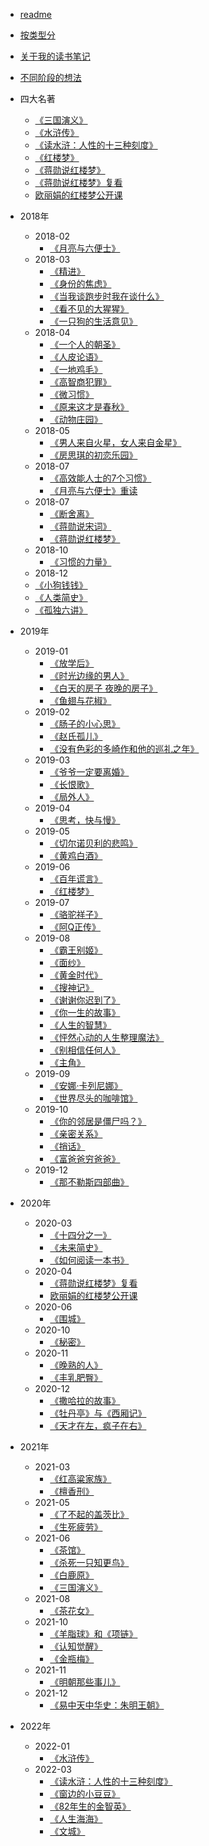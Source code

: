 - [readme](/readME.md)
- [按类型分](/docs/think/type.md)
- [关于我的读书笔记](/docs/think/about.md)
- [不同阶段的想法](/docs/think/think.md)

- 四大名著
  - [《三国演义》](/docs/read/《三国演义》.md)
  - [《水浒传》](/docs/read/《水浒传》.md)
  - [《读水浒：人性的十三种刻度》](/docs/read/《读水浒：人性的十三种刻度》)
  - [《红楼梦》](/docs/read/《红楼梦》.md)
  - [《蒋勋说红楼梦》](/docs/read/《蒋勋说红楼梦》.md)
  - [《蒋勋说红楼梦》复看](/docs/read/《蒋勋说红楼梦》复看.md)
  - [欧丽娟的红楼梦公开课](/docs/read/欧丽娟的红楼梦公开课.md)

- 2018年
  - 2018-02
    - [《月亮与六便士》](/docs/read/《月亮与六便士》.md)
  - 2018-03
    - [《精进》](/docs/read/《精进》笔记.md)
    - [《身份的焦虑》](/docs/read/《身份的焦虑》.md)
    - [《当我谈跑步时我在谈什么》](/docs/read/《当我谈跑步时我在谈什么》.md)
    - [《看不见的大猩猩》](/docs/read/《看不见的大猩猩》.md)
    - [《一只狗的生活意见》](/docs/read/《一只狗的生活意见》.md)
  - 2018-04
    - [《一个人的朝圣》](/docs/read/《一个人的朝圣》.md)
    - [《人皮论语》](/docs/read/《人皮论语》.md)
    - [《一地鸡毛》](/docs/read/《一地鸡毛》.md)
    - [《高智商犯罪》](/docs/read/《高智商犯罪》.md)
    - [《微习惯》](/docs/read/《微习惯》.md)
    - [《原来这才是春秋》](/docs/read/《原来这才是春秋》.md)
    - [《动物庄园》](/docs/read/《动物庄园》.md)
  - 2018-05
    - [《男人来自火星，女人来自金星》](/docs/read/《男人来自火星，女人来自金星》.md)
    - [《房思琪的初恋乐园》](/docs/read/《房思琪的初恋乐园》.md)
  - 2018-07
    - [《高效能人士的7个习惯》](/docs/read/《高效能人士的7个习惯》.md)
    - [《月亮与六便士》重读](/docs/read/《月亮与六便士》重读.md)
  - 2018-07
    - [《断舍离》](/docs/read/《断舍离》.md)
    - [《蒋勋说宋词》](/docs/read/《蒋勋说宋词》.md)
    - [《蒋勋说红楼梦》](/docs/read/《蒋勋说红楼梦》.md)
  - 2018-10
    - [《习惯的力量》](/docs/read/《习惯的力量》.md)
  - 2018-12
  - [《小狗钱钱》](/docs/read/《小狗钱钱》.md)
  - [《人类简史》](/docs/read/《人类简史》.md)
  - [《孤独六讲》](/docs/read/《孤独六讲》.md)


- 2019年
  - 2019-01
    - [《放学后》](/docs/read/《放学后》.md)
    - [《时光边缘的男人》](/docs/read/《时光边缘的男人》.md)
    - [《白天的房子 夜晚的房子》](/docs/read/《白天的房子夜晚的房子》.md)
    - [《鱼翅与花椒》](/docs/read/《鱼翅与花椒》.md)
  - 2019-02
    - [《肠子的小心思》](/docs/read/《肠子的小心思》.md)
    - [《赵氏孤儿》](/docs/read/《赵氏孤儿》.md)
    - [《没有色彩的多崎作和他的巡礼之年》](/docs/read/《没有色彩的多崎作和他的巡礼之年》.md)
  - 2019-03
    - [《爷爷一定要离婚》](/docs/read/《爷爷一定要离婚》.md)
    - [《长恨歌》](/docs/read/《长恨歌》.md)
    - [《局外人》](/docs/read/《局外人》.md)
  - 2019-04
    - [《思考，快与慢》](/docs/read/《思考，快与慢》.md)
  - 2019-05
    - [《切尔诺贝利的悲鸣》](/docs/read/《切尔诺贝利的悲鸣》.md)
    - [《黄鸡白酒》](/docs/read/《黄鸡白酒》.md)
  - 2019-06
    - [《百年谎言》](/docs/read/《百年谎言》.md)
    - [《红楼梦》](/docs/read/《红楼梦》.md)
  - 2019-07
    - [《骆驼祥子》](/docs/read/《骆驼祥子》.md)
    - [《阿Q正传》](/docs/read/《阿Q正传》.md)
  - 2019-08
    - [《霸王别姬》](/docs/read/《霸王别姬》.md)
    - [《面纱》](/docs/read/《面纱》.md)
    - [《黄金时代》](/docs/read/《黄金时代》.md)
    - [《搜神记》](/docs/read/《搜神记》.md)
    - [《谢谢你迟到了》](/docs/read/《谢谢你迟到了》.md)
    - [《你一生的故事》](/docs/read/《你一生的故事》.md)
    - [《人生的智慧》](/docs/read/《人生的智慧》.md)
    - [《怦然心动的人生整理魔法》](/docs/read/《怦然心动的人生整理魔法》.md)
    - [《别相信任何人》](/docs/read/《别相信任何人》.md)
    - [《主角》](/docs/read/《主角》.md)
  - 2019-09
    - [《安娜·卡列尼娜》](/docs/read/《安娜·卡列尼娜》.md)
    - [《世界尽头的咖啡馆》](/docs/read/《世界尽头的咖啡馆》.md)
  - 2019-10
    - [《你的邻居是僵尸吗？》](/docs/read/《你的邻居是僵尸吗？》.md)
    - [《亲密关系》](/docs/read/《亲密关系》.md)
    - [《捎话》](/docs/read/《捎话》.md)
    - [《富爸爸穷爸爸》](/docs/read/《富爸爸穷爸爸》.md)
  - 2019-12
    - [《那不勒斯四部曲》](/docs/read/《那不勒斯四部曲》.md)


- 2020年
  - 2020-03
    - [《十四分之一》](/docs/read/《十四分之一》.md)
    - [《未来简史》](/docs/read/《未来简史》.md)
    - [《如何阅读一本书》](/docs/read/《如何阅读一本书》.md)
  - 2020-04
    - [《蒋勋说红楼梦》复看](/docs/read/《蒋勋说红楼梦》复看.md)
    - [欧丽娟的红楼梦公开课](/docs/read/欧丽娟的红楼梦公开课.md)
  - 2020-06
    - [《围城》](/docs/read/《围城》.md)
  - 2020-10
    - [《秘密》](/docs/read/《秘密》.md)
  - 2020-11
    - [《晚熟的人》](/docs/read/《晚熟的人》.md)
    - [《丰乳肥臀》](/docs/read/《丰乳肥臀》.md)
  - 2020-12
    - [《撒哈拉的故事》](/docs/read/《撒哈拉的故事》.md)
    - [《牡丹亭》与《西厢记》](/docs/read/《牡丹亭》与《西厢记》.md)
    - [《天才在左，疯子在右》](/docs/read/《天才在左，疯子在右》.md)

- 2021年
  - 2021-03
    - [《红高粱家族》](/docs/read/《红高粱家族》.md)
    - [《檀香刑》](/docs/read/《檀香刑》.md)
  - 2021-05
    - [《了不起的盖茨比》](/docs/read/《了不起的盖茨比》.md)
    - [《生死疲劳》](/docs/read/《生死疲劳》.md)
  - 2021-06
    - [《茶馆》](/docs/read/《茶馆》.md)
    - [《杀死一只知更鸟》](/docs/read/《杀死一只知更鸟》.md)
    - [《白鹿原》](/docs/read/《白鹿原》.md)
    - [《三国演义》](/docs/read/《三国演义》.md)
  - 2021-08
    - [《茶花女》](/docs/read/《茶花女》.md)
  - 2021-10
    - [《羊脂球》和《项链》](/docs/read/《羊脂球》和《项链》.md)
    - [《认知觉醒》](/docs/read/《认知觉醒》.md)
    - [《金瓶梅》](/docs/read/《金瓶梅》.md)
  - 2021-11
    - [《明朝那些事儿》](/docs/read/《明朝那些事儿》.md)
  - 2021-12
    - [《易中天中华史：朱明王朝》](/docs/read/《易中天中华史：朱明王朝》.md)

- 2022年
  - 2022-01
    - [《水浒传》](/docs/read/《水浒传》.md)
  - 2022-03
    - [《读水浒：人性的十三种刻度》](/docs/read/《读水浒：人性的十三种刻度》)
    - [《窗边的小豆豆》](/docs/read/《窗边的小豆豆》.md)
    - [《82年生的金智英》](/docs/read/《82年生的金智英》.md)
    - [《人生海海》](/docs/read/《人生海海》.md)
    - [《文城》](/docs/read/《文城》.md)